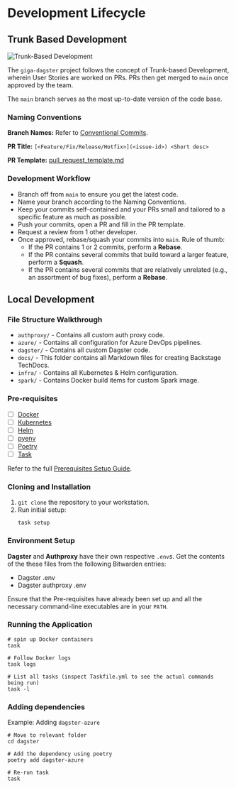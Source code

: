 # Development Lifecycle

## Trunk Based Development

![Trunk-Based Development](images/trunk-dev.png)

The `giga-dagster` project follows the concept of Trunk-based Development,
wherein User Stories are worked on PRs. PRs then get merged to `main` once approved by
the team.

The `main` branch serves as the most up-to-date version of the code base.

### Naming Conventions

**Branch Names:** Refer
to [Conventional Commits](https://www.conventionalcommits.org/en/v1.0.0/).

**PR Title:** `[<Feature/Fix/Release/Hotfix>](<issue-id>) <Short desc>`

**PR Template:** [pull_request_template.md](../.github/pull_request_template.md)

### Development Workflow

- Branch off from `main` to ensure you get the latest code.
- Name your branch according to the Naming Conventions.
- Keep your commits self-contained and your PRs small and tailored to a specific feature
  as much as possible.
- Push your commits, open a PR and fill in the PR template.
- Request a review from 1 other developer.
- Once approved, rebase/squash your commits into `main`. Rule of thumb:
    - If the PR contains 1 or 2 commits, perform a **Rebase**.
    - If the PR contains several commits that build toward a larger feature, perform a
      **Squash**.
    - If the PR contains several commits that are relatively unrelated (e.g., an
      assortment of bug fixes), perform a **Rebase**.

## Local Development

### File Structure Walkthrough

- `authproxy/` - Contains all custom auth proxy code.
- `azure/` - Contains all configuration for Azure DevOps pipelines.
- `dagster/` - Contains all custom Dagster code.
- `docs/` - This folder contains all Markdown files for creating Backstage TechDocs.
- `infra/` - Contains all Kubernetes & Helm configuration.
- `spark/` - Contains Docker build items for custom Spark image.

### Pre-requisites

- [ ] [Docker](https://docs.docker.com/engine/)
- [ ] [Kubernetes](https://kubernetes.io/docs/tasks/tools/)
- [ ] [Helm](https://helm.sh/docs/intro/install/)
- [ ] [pyenv](https://github.com/pyenv/pyenv)
- [ ] [Poetry](https://python-poetry.org/docs/#installation)
- [ ] [Task](https://taskfile.dev/installation/#install-script)

Refer to the
full [Prerequisites Setup Guide](https://github.com/thinkingmachines/giga-dataops-platform/blob/master/docs/development.md#pre-requisites).

### Cloning and Installation

1. `git clone` the repository to your workstation.
2. Run initial setup:
    ```shell
    task setup
    ```

### Environment Setup

**Dagster** and **Authproxy** have their own respective `.env`s.
Get the contents of the these files from the following Bitwarden entries:

- Dagster .env
- Dagster authproxy .env

Ensure that the Pre-requisites have already been set up and all the necessary
command-line executables are in your `PATH`.

### Running the Application

```shell
# spin up Docker containers
task

# Follow Docker logs
task logs

# List all tasks (inspect Taskfile.yml to see the actual commands being run)
task -l
```

### Adding dependencies

Example: Adding `dagster-azure`

```shell
# Move to relevant folder
cd dagster

# Add the dependency using poetry
poetry add dagster-azure

# Re-run task
task
```
